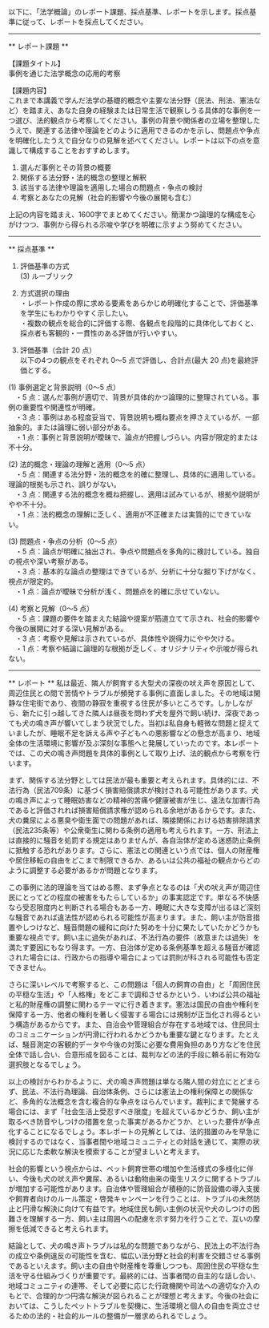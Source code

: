 以下に、「法学概論」のレポート課題、採点基準、レポートを示します。採点基準に従って、レポートを採点してください。

---------------------------------------
** レポート課題 **

【課題タイトル】  
事例を通じた法学概念の応用的考察

【課題内容】  
これまで本講義で学んだ法学の基礎的概念や主要な法分野（民法、刑法、憲法など）を踏まえ、あなた自身の経験または日常生活で観察しうる具体的な事例を一つ選び、法的観点から考察してください。事例の背景や関係者の立場を整理したうえで、関連する法律や理論をどのように適用できるのかを示し、問題点や争点を明確化したうえで自分なりの見解を述べてください。レポートは以下の点を意識して構成することをおすすめします。

1) 選んだ事例とその背景の概要  
2) 関係する法分野・法的概念の整理と解釈  
3) 該当する法律や理論を適用した場合の問題点・争点の検討  
4) 考察とあなたの見解（社会的影響や今後の展開も含む）  

上記の内容を踏まえ、1600字でまとめてください。簡潔かつ論理的な構成を心がけつつ、事例から得られる示唆や学びを明確に示すよう努めてください。

---------------------------------------
** 採点基準 **

1. 評価基準の方式  
(3) ルーブリック

2. 方式選択の理由  
・レポート作成の際に求める要素をあらかじめ明確化することで、評価基準を学生にもわかりやすく示したい。  
・複数の観点を総合的に評価する際、各観点を段階的に具体化しておくと、採点者も客観的・一貫性のある評価が行いやすい。  

3. 評価基準（合計 20 点）  
以下の4つの観点をそれぞれ 0～5 点で評価し、合計点(最大 20 点)を最終評価とする。  

(1) 事例選定と背景説明（0～5 点）  
　・5 点：選んだ事例が適切で、背景が具体的かつ論理的に整理されている。事例の重要性や関連性が明確。  
　・3 点：事例はある程度妥当で、背景説明も概ね要点を押さえているが、一部抽象的。または論理に弱い部分がある。  
　・1 点：事例と背景説明が曖昧で、論点が把握しづらい。内容が限定的または不十分。  

(2) 法的概念・理論の理解と適用（0～5 点）  
　・5 点：関連する法分野・法的概念を的確に整理し、具体的に適用している。理論的根拠も示され、誤りがない。  
　・3 点：関連する法的概念を概ね把握し、適用は試みているが、根拠や説明がやや不十分。  
　・1 点：法的概念の理解に乏しく、適用が不正確または実質的にできていない。  

(3) 問題点・争点の分析（0～5 点）  
　・5 点：論点が明確に抽出され、争点や問題点を多角的に検討している。独自の視点や深い考察がある。  
　・3 点：基本的な論点の整理はできているが、分析に十分な掘り下げがなく、視点が限定的。  
　・1 点：論点が曖昧で分析が浅く、問題点を的確に示せていない。  

(4) 考察と見解（0～5 点）  
　・5 点：課題の要件を踏まえた結論や提案が筋道立てて示され、社会的影響や今後の展開に対する深い見解がある。  
　・3 点：考察や見解は示されているが、具体性や説得力にやや欠ける。  
　・1 点：考察や結論に論理的な根拠が乏しく、オリジナリティや示唆が得られない。  

---------------------------------------
** レポート **
私は最近、隣人が飼育する大型犬の深夜の吠え声を原因として、周辺住民との間で苦情やトラブルが頻発する事例に直面しました。その地域は閑静な住宅街であり、夜間の静寂を重視する住民が多いところです。しかしながら、新たに引っ越してきた隣人は昼夜を問わず犬を屋外で飼い続け、深夜であっても犬の鳴き声が響いてしまう状況でした。当初は私自身も軽微な問題と捉えていましたが、睡眠不足を訴える声や子どもへの悪影響などの懸念が高まり、地域全体の生活環境に影響が及ぶ深刻な事態へと発展していったのです。本レポートでは、この犬の鳴き声問題を具体的事例として取り上げ、法的観点から考察を行います。

まず、関係する法分野としては民法が最も重要と考えられます。具体的には、不法行為（民法709条）に基づく損害賠償請求が検討される可能性があります。犬の鳴き声によって睡眠妨害などの精神的苦痛や健康被害が生じ、違法な加害行為であると評価されれば損害賠償請求権が認められる余地があるからです。また、犬の糞尿による悪臭や衛生面での問題があれば、隣接関係における妨害排除請求（民法235条等）や公衆衛生に関わる条例の適用も考えられます。一方、刑法上は直接的に騒音を処罰する規定はありませんが、各自治体が定める迷惑防止条例に抵触する恐れがあります。さらに、憲法との関連という点では、個人の財産権や居住移転の自由をどこまで制限できるか、あるいは公共の福祉の観点からどのように調整する必要があるかが問題となります。

この事例に法的理論を当てはめる際、まず争点となるのは「犬の吠え声が周辺住民にとってどの程度の被害をもたらしているか」の事実認定です。単なる不快感なら受忍限度内と判断される場合もある一方、睡眠に大きな支障が出るほど深刻な騒音であれば違法性が認められる可能性が高まります。また、飼い主が防音措置やしつけなど、騒音問題の緩和に向けた努めを十分に果たしていたかどうかも重要な視点です。飼い主に過失があれば、不法行為の要件（故意または過失）を満たす要因にもなり得ます。一方、自治体が定める条例基準を超える騒音が確認された場合には、行政からの指導や場合によっては罰則が科される可能性も否定できません。

さらに深いレベルで考察すると、この問題は「個人の飼育の自由」と「周囲住民の平穏な生活」や「人格権」をどこまで調和させるかという、いわば公共の福祉と私的財産権の調整に関わるテーマに行き着きます。憲法は国民の自由や権利を保障する一方、他者の権利を著しく侵害する場合には規制が正当化され得るという構造があるからです。また、自治会や管理組合が存在する地域では、住民同士のコミュニケーションが円滑に行われるかどうかも重要な鍵となります。たとえば、騒音測定の客観的データや今後の対策に必要な費用負担のあり方などを住民全体で話し合い、合意形成を図ることは、裁判などの法的手段に頼る前に有効な選択肢となるでしょう。

以上の検討からわかるように、犬の鳴き声問題は単なる隣人間の対立にとどまらず、民法、不法行為理論、自治体条例、さらには憲法上の権利保障との関係など、多角的な法概念を含む複合的な争点をはらんでいます。裁判にまで発展する場合には、まず「社会生活上受忍すべき限度」を超えているかどうか、飼い主が取るべき防音やしつけの措置を怠った事実があるかどうか、といった要件が争点化することになるでしょう。本レポートの見解としては、法的措置のみを早急に検討するのではなく、当事者間や地域コミュニティとの対話を通じて、実際の状況に応じた柔軟な解決を模索することが望ましいと考えます。

社会的影響という視点からは、ペット飼育世帯の増加や生活様式の多様化に伴い、今後も犬の吠え声や糞尿、あるいは動物由来の衛生リスクに関するトラブルが増加する可能性があります。自治体や管理組合が積極的に防音設備の導入支援や飼育者向けのルール策定・啓発キャンペーンを行うことは、トラブルの未然防止と円滑な解決に向けて有益です。地域住民も飼い主側の状況や犬のしつけの困難さを理解する一方、飼い主は周囲への配慮を示す努力を行うことで、互いの摩擦を低減できると考えられます。

結論として、犬の鳴き声トラブルは私的な問題でありながら、民法上の不法行為の成立や条例違反の可能性を含む、幅広い法分野と社会的利害を交錯させる事例であるといえます。飼い主の自由や財産権を尊重しつつも、周囲住民の平穏な生活を守る仕組みづくりが重要です。最終的には、当事者間の自主的な話し合い、地域コミュニティの連帯、そして必要に応じた行政機関や司法への適切な介入のもとで、合理的かつ円満な解決が図られることが理想と考えます。今後の社会においては、こうしたペットトラブルを契機に、生活環境と個人の自由を両立させるための法的・社会的ルールの整備が一層求められるでしょう。

